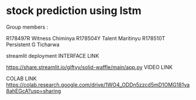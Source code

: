 # stock prediction using lstm

Group members :

R178497R Witness Chiminya
R178504Y Talent Maritinyu
R178510T Persistent G Ticharwa

streamlit deployment 
INTERFACE LINK

https://share.streamlit.io/giftyy/solid-waffle/main/app.py
VIDEO LINK


COLAB LINK
https://colab.research.google.com/drive/1WO4_ODDn5zzcd5mD1OMG181ya8ahEGcA?usp=sharing
